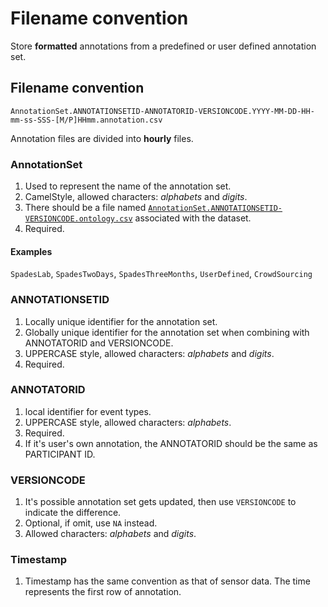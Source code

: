# Filename convention

Store **formatted** annotations from a predefined or user defined annotation set.

## Filename convention

```text
AnnotationSet.ANNOTATIONSETID-ANNOTATORID-VERSIONCODE.YYYY-MM-DD-HH-mm-ss-SSS-[M/P]HHmm.annotation.csv
```

Annotation files are divided into **hourly** files.

### AnnotationSet

1. Used to represent the name of the annotation set.
2. CamelStyle, allowed characters: _alphabets_ and _digits_.
3. There should be a file named [`AnnotationSet.ANNOTATIONSETID-VERSIONCODE.ontology.csv`](filename-convention.md) associated with the dataset.
4. Required.

#### Examples

`SpadesLab`, `SpadesTwoDays`, `SpadesThreeMonths`, `UserDefined`, `CrowdSourcing`

### ANNOTATIONSETID

1. Locally unique identifier for the annotation set.
2. Globally unique identifier for the annotation set when combining with ANNOTATORID and VERSIONCODE.
3. UPPERCASE style, allowed characters: _alphabets_ and _digits_.
4. Required.

### ANNOTATORID

1. local identifier for event types.
2. UPPERCASE style, allowed characters: _alphabets_.
3. Required.
4. If it's user's own annotation, the ANNOTATORID should be the same as PARTICIPANT ID.

### VERSIONCODE

1. It's possible annotation set gets updated, then use `VERSIONCODE` to indicate the difference.
2. Optional, if omit, use `NA` instead.
3. Allowed characters: _alphabets_ and _digits_.

### Timestamp

1. Timestamp has the same convention as that of sensor data. The time represents the first row of annotation.

